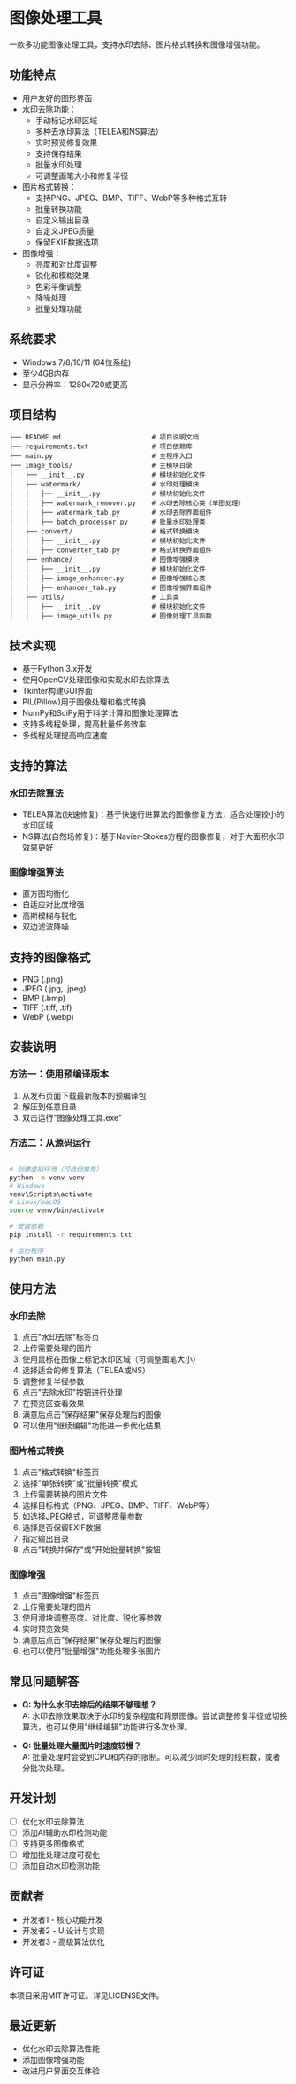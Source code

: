 # 图像处理工具

一款多功能图像处理工具，支持水印去除、图片格式转换和图像增强功能。

## 功能特点

- 用户友好的图形界面
- 水印去除功能：
  - 手动标记水印区域
  - 多种去水印算法（TELEA和NS算法）
  - 实时预览修复效果
  - 支持保存结果
  - 批量水印处理
  - 可调整画笔大小和修复半径
- 图片格式转换：
  - 支持PNG、JPEG、BMP、TIFF、WebP等多种格式互转
  - 批量转换功能
  - 自定义输出目录
  - 自定义JPEG质量
  - 保留EXIF数据选项
- 图像增强：
  - 亮度和对比度调整
  - 锐化和模糊效果
  - 色彩平衡调整
  - 降噪处理
  - 批量处理功能

## 系统要求

- Windows 7/8/10/11 (64位系统)
- 至少4GB内存
- 显示分辨率：1280x720或更高

## 项目结构

```
├── README.md                       # 项目说明文档
├── requirements.txt                # 项目依赖库
├── main.py                         # 主程序入口
├── image_tools/                    # 主模块目录
│   ├── __init__.py                 # 模块初始化文件
│   ├── watermark/                  # 水印处理模块
│   │   ├── __init__.py             # 模块初始化文件
│   │   ├── watermark_remover.py    # 水印去除核心类（单图处理）
│   │   ├── watermark_tab.py        # 水印去除界面组件
│   │   ├── batch_processor.py      # 批量水印处理类
│   ├── convert/                    # 格式转换模块
│   │   ├── __init__.py             # 模块初始化文件
│   │   ├── converter_tab.py        # 格式转换界面组件
│   ├── enhance/                    # 图像增强模块
│   │   ├── __init__.py             # 模块初始化文件
│   │   ├── image_enhancer.py       # 图像增强核心类
│   │   ├── enhancer_tab.py         # 图像增强界面组件
│   ├── utils/                      # 工具类
│   │   ├── __init__.py             # 模块初始化文件
│   │   ├── image_utils.py          # 图像处理工具函数
```

## 技术实现

- 基于Python 3.x开发
- 使用OpenCV处理图像和实现水印去除算法
- Tkinter构建GUI界面
- PIL(Pillow)用于图像处理和格式转换
- NumPy和SciPy用于科学计算和图像处理算法
- 支持多线程处理，提高批量任务效率
- 多线程处理提高响应速度

## 支持的算法

### 水印去除算法
- TELEA算法(快速修复)：基于快速行进算法的图像修复方法，适合处理较小的水印区域
- NS算法(自然场修复)：基于Navier-Stokes方程的图像修复，对于大面积水印效果更好

### 图像增强算法
- 直方图均衡化
- 自适应对比度增强
- 高斯模糊与锐化
- 双边滤波降噪

## 支持的图像格式

- PNG (.png)
- JPEG (.jpg, .jpeg)
- BMP (.bmp)
- TIFF (.tiff, .tif)
- WebP (.webp)

## 安装说明

### 方法一：使用预编译版本

1. 从发布页面下载最新版本的预编译包
2. 解压到任意目录
3. 双击运行"图像处理工具.exe"

### 方法二：从源码运行

```bash

# 创建虚拟环境（可选但推荐）
python -m venv venv
# Windows
venv\Scripts\activate
# Linux/macOS
source venv/bin/activate

# 安装依赖
pip install -r requirements.txt

# 运行程序
python main.py
```

## 使用方法

### 水印去除

1. 点击"水印去除"标签页
2. 上传需要处理的图片
3. 使用鼠标在图像上标记水印区域（可调整画笔大小）
4. 选择适合的修复算法（TELEA或NS）
5. 调整修复半径参数
6. 点击"去除水印"按钮进行处理
7. 在预览区查看效果
8. 满意后点击"保存结果"保存处理后的图像
9. 可以使用"继续编辑"功能进一步优化结果

### 图片格式转换

1. 点击"格式转换"标签页
2. 选择"单张转换"或"批量转换"模式
3. 上传需要转换的图片文件
4. 选择目标格式（PNG、JPEG、BMP、TIFF、WebP等）
5. 如选择JPEG格式，可调整质量参数
6. 选择是否保留EXIF数据
7. 指定输出目录
8. 点击"转换并保存"或"开始批量转换"按钮

### 图像增强

1. 点击"图像增强"标签页
2. 上传需要处理的图片
3. 使用滑块调整亮度、对比度、锐化等参数
4. 实时预览效果
5. 满意后点击"保存结果"保存处理后的图像
6. 也可以使用"批量增强"功能处理多张图片

## 常见问题解答

- **Q: 为什么水印去除后的结果不够理想？**  
  A: 水印去除效果取决于水印的复杂程度和背景图像。尝试调整修复半径或切换算法，也可以使用"继续编辑"功能进行多次处理。

- **Q: 批量处理大量图片时速度较慢？**  
  A: 批量处理时会受到CPU和内存的限制。可以减少同时处理的线程数，或者分批次处理。

## 开发计划

- [ ] 优化水印去除算法
- [ ] 添加AI辅助水印检测功能
- [ ] 支持更多图像格式
- [ ] 增加批处理进度可视化
- [ ] 添加自动水印检测功能

## 贡献者

- 开发者1 - 核心功能开发
- 开发者2 - UI设计与实现
- 开发者3 - 高级算法优化

## 许可证

本项目采用MIT许可证。详见LICENSE文件。

## 最近更新

- 优化水印去除算法性能
- 添加图像增强功能
- 改进用户界面交互体验 
